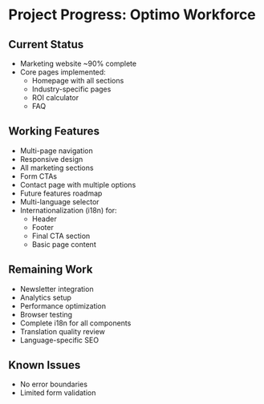 # Project Progress: Optimo Workforce

## Current Status
- Marketing website ~90% complete
- Core pages implemented:
  - Homepage with all sections
  - Industry-specific pages
  - ROI calculator
  - FAQ

## Working Features
- Multi-page navigation
- Responsive design
- All marketing sections
- Form CTAs
- Contact page with multiple options
- Future features roadmap
- Multi-language selector
- Internationalization (i18n) for:
  - Header
  - Footer
  - Final CTA section
  - Basic page content

## Remaining Work
- Newsletter integration
- Analytics setup
- Performance optimization
- Browser testing
- Complete i18n for all components
- Translation quality review
- Language-specific SEO

## Known Issues
- No error boundaries
- Limited form validation
